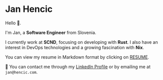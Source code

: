 Jan Hencic
==========

Hello 👋.

I'm Jan, a **Software Engineer** from Slovenia.

I currently work at **SCND**, focusing on developing with **Rust**.
I also have an interest in DevOps technologies and a growing fascination with **Nix**.

You can view my resume in Markdown format by clicking on [RESUME](./RESUME.md).

💬 You can contact me through my [LinkedIn Profile](https://www.linkedin.com/in/jannh/) or by emailing me at `jan@hencic.com`.

